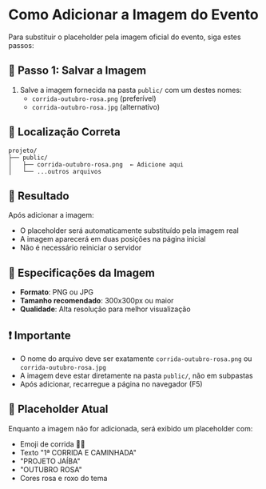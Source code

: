 # Como Adicionar a Imagem do Evento

Para substituir o placeholder pela imagem oficial do evento, siga estes passos:

## 📁 Passo 1: Salvar a Imagem
1. Salve a imagem fornecida na pasta `public/` com um destes nomes:
   - `corrida-outubro-rosa.png` (preferível)
   - `corrida-outubro-rosa.jpg` (alternativo)

## 📍 Localização Correta
```
projeto/
├── public/
│   ├── corrida-outubro-rosa.png  ← Adicione aqui
│   └── ...outros arquivos
```

## 🔄 Resultado
Após adicionar a imagem:
- O placeholder será automaticamente substituído pela imagem real
- A imagem aparecerá em duas posições na página inicial
- Não é necessário reiniciar o servidor

## 📏 Especificações da Imagem
- **Formato**: PNG ou JPG
- **Tamanho recomendado**: 300x300px ou maior
- **Qualidade**: Alta resolução para melhor visualização

## ❗ Importante
- O nome do arquivo deve ser exatamente `corrida-outubro-rosa.png` ou `corrida-outubro-rosa.jpg`
- A imagem deve estar diretamente na pasta `public/`, não em subpastas
- Após adicionar, recarregue a página no navegador (F5)

## 🎯 Placeholder Atual
Enquanto a imagem não for adicionada, será exibido um placeholder com:
- Emoji de corrida 🏃‍♀️
- Texto "1ª CORRIDA E CAMINHADA"
- "PROJETO JAÍBA"
- "OUTUBRO ROSA"
- Cores rosa e roxo do tema
